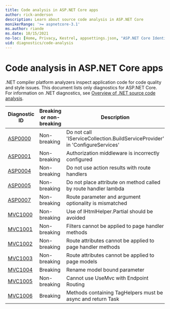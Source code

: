```yaml
---
title: Code analysis in ASP.NET Core apps
author: rick-anderson
description: Learn about source code analysis in ASP.NET Core
monikerRange: '>= aspnetcore-3.1'
ms.author: riande
ms.date: 10/15/2021
no-loc: [Home, Privacy, Kestrel, appsettings.json, "ASP.NET Core Identity", cookie, Cookie, Blazor, "Blazor Server", "Blazor WebAssembly", "Identity", "Let's Encrypt", Razor, SignalR]
uid: diagnostics/code-analysis
---
```

# Code analysis in ASP.NET Core apps

.NET compiler platform analyzers inspect application code for code quality and style issues. This document lists only diagnostics for ASP.NET Core. For information on .NET diagnostics, see [Overview of .NET source code analysis](/dotnet/fundamentals/code-analysis/overview).

| Diagnostic ID | Breaking or non-breaking | Description |
| - | - | - |
| [ASP0000](xref:diagnostics/asp0000) | Non-breaking | Do not call 'IServiceCollection.BuildServiceProvider' in 'ConfigureServices' |
| [ASP0001](xref:diagnostics/asp0001) | Non-breaking | Authorization middleware is incorrectly configured |
| [ASP0004](xref:diagnostics/asp0004) | Non-breaking | Do not use action results with route handlers |
| [ASP0005](xref:diagnostics/asp0005) | Non-breaking | Do not place attribute on method called by route handler lambda |
| [ASP0007](xref:diagnostics/asp0007) | Non-breaking |Route parameter and argument optionality is mismatched |
| [MVC1000](xref:diagnostics/mvc1000) | Non-breaking | Use of IHtmlHelper.Partial should be avoided |
| [MVC1001](xref:diagnostics/mvc1001) | Non-breaking | Filters cannot be applied to page handler methods |
| [MVC1002](xref:diagnostics/mvc1002) | Non-breaking | Route attributes cannot be applied to page handler methods |
| [MVC1003](xref:diagnostics/mvc1003) | Non-breaking | Route attributes cannot be applied to page models |
| [MVC1004](xref:diagnostics/mvc1004) | Breaking | Rename model bound parameter |
| [MVC1005](xref:diagnostics/mvc1005) | Non-breaking | Cannot use UseMvc with Endpoint Routing |
| [MVC1006](xref:diagnostics/mvc1006) | Breaking | Methods containing TagHelpers must be async and return Task |
